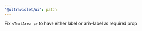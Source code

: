 ```yaml
---
"@ultraviolet/ui": patch
---
```


Fix `<TextArea />` to have either label or aria-label as required prop

